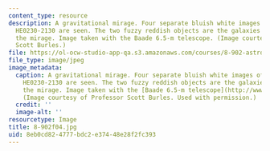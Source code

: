 ```yaml
---
content_type: resource
description: A gravitational mirage. Four separate bluish white images of the quasar
  HE0230-2130 are seen. The two fuzzy reddish objects are the galaxies that cause
  the mirage. Image taken with the Baade 6.5-m telescope. (Image courtesy of Professor
  Scott Burles.)
file: https://ol-ocw-studio-app-qa.s3.amazonaws.com/courses/8-902-astrophysics-ii-fall-2004/8eb0cd824777bdc2e37448e28f2fc393_8-902f04.jpg
file_type: image/jpeg
image_metadata:
  caption: A gravitational mirage. Four separate bluish white images of the quasar
    HE0230-2130 are seen. The two fuzzy reddish objects are the galaxies that cause
    the mirage. Image taken with the [Baade 6.5-m telescope](http://www.lco.cl/?page_id=228).
    (Image courtesy of Professor Scott Burles. Used with permission.)
  credit: ''
  image-alt: ''
resourcetype: Image
title: 8-902f04.jpg
uid: 8eb0cd82-4777-bdc2-e374-48e28f2fc393
---
```

